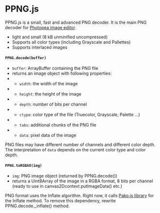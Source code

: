 # PPNG.js
PPNG.js is a small, fast and advanced PNG decoder. It is the main PNG decoder for [Photopea image editor](https://www.photopea.com).

* light and small (8 kB unminified uncompressed)
* Supports all color types (including Grayscale and Pallettes)
* Supports interlaced images

#### `PPNG.decode(buffer)`
* `buffer`: ArrayBuffer containing the PNG file
* returns an image object with following properties:
* * `width`: the width of the image
* * `height`: the height of the image
* * `depth`: number of bits per channel
* * `ctype`: color type of the file (Truecolor, Grayscale, Palette ...)
* * `tabs`: additional chunks of the PNG file
* * `data`: pixel data of the image

PNG files may have different number of channels and different color depth. The interpretation of `data` depends on the current color type and color depth.

#### `PPNG.toRGBA8(img)`
* `img`: PNG image object (returned by PPNG.decode())
* returns a Uint8Array of the image in a RGBA format, 8 bits per channel (ready to use in canvas2Dcontext.putImageData() etc.)

PNG format uses the Inflate algorithm. Right now, it calls [Pako.js library](https://github.com/nodeca/pako) for the Inflate method. To remove this dependency, rewrite PPNG.decode._inflate() method.
